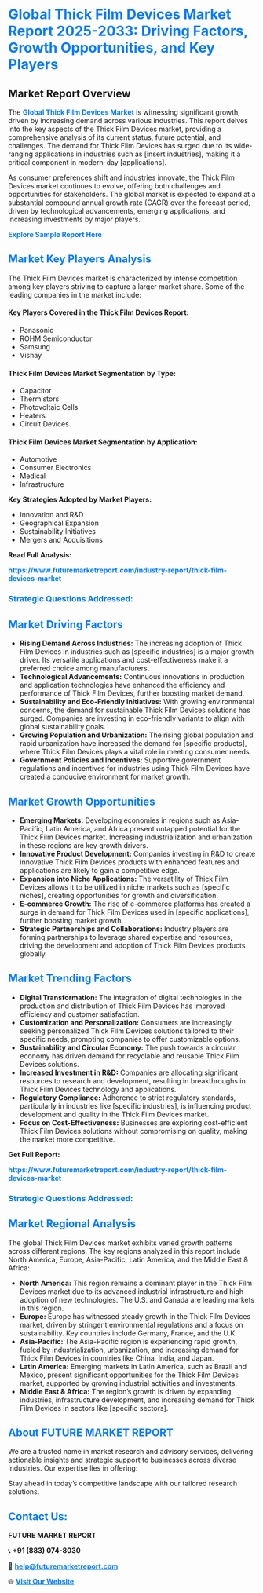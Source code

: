 <h1 style="color: #007BFF;">Global Thick Film Devices Market Report 2025-2033: Driving Factors, Growth Opportunities, and Key Players</h1>

<section id="overview">
<h2>Market Report Overview</h2>
<p>The <a href="https://www.futuremarketreport.com/industry-report/thick-film-devices-market" style="color: #007BFF; text-decoration: none;"><strong>Global Thick Film Devices Market</strong></a> is witnessing significant growth, driven by increasing demand across various industries. This report delves into the key aspects of the Thick Film Devices market, providing a comprehensive analysis of its current status, future potential, and challenges. The demand for Thick Film Devices has surged due to its wide-ranging applications in industries such as [insert industries], making it a critical component in modern-day [applications].</p>
<p>As consumer preferences shift and industries innovate, the Thick Film Devices market continues to evolve, offering both challenges and opportunities for stakeholders. The global market is expected to expand at a substantial compound annual growth rate (CAGR) over the forecast period, driven by technological advancements, emerging applications, and increasing investments by major players.</p>
</section>

<section id="overview">
<p><a href="https://www.futuremarketreport.com/request-sample/reportId=75298" style="color: #007BFF; text-decoration: none;"><strong>Explore Sample Report Here</strong></a></p>
</section>

<section id="key-players">
<h2 style="color: #007BFF;">Market Key Players Analysis</h2>
<p>The Thick Film Devices market is characterized by intense competition among key players striving to capture a larger market share. Some of the leading companies in the market include:</p>
<h4>Key Players Covered in the Thick Film Devices Report:</h4>
<ul><li>Panasonic</li><li>ROHM Semiconductor</li><li>Samsung</li><li>Vishay</li></ul>
<h4>Thick Film Devices Market Segmentation by Type:</h4>
<ul><li>Capacitor</li><li>Thermistors</li><li>Photovoltaic Cells</li><li>Heaters</li><li>Circuit Devices</li></ul>

<h4>Thick Film Devices Market Segmentation by Application:</h4>
<ul><li>Automotive</li><li>Consumer Electronics</li><li>Medical</li><li>Infrastructure</li></ul>
<p><strong>Key Strategies Adopted by Market Players:</strong></p>
<ul>
<li>Innovation and R&D</li>
<li>Geographical Expansion</li>
<li>Sustainability Initiatives</li>
<li>Mergers and Acquisitions</li>
</ul>
</section>

<section>
<p><strong>Read Full Analysis: </strong></p><a href="https://www.futuremarketreport.com/industry-report/thick-film-devices-market" style="color: #007BFF; text-decoration: none;"><strong>https://www.futuremarketreport.com/industry-report/thick-film-devices-market</strong></a>
<h3 style="color: #007BFF;">Strategic Questions Addressed:</h3>
</section>

<section id="driving-factors">
<h2 style="color: #007BFF;">Market Driving Factors</h2>
<ul>
<li><strong>Rising Demand Across Industries:</strong> The increasing adoption of Thick Film Devices in industries such as [specific industries] is a major growth driver. Its versatile applications and cost-effectiveness make it a preferred choice among manufacturers.</li>
<li><strong>Technological Advancements:</strong> Continuous innovations in production and application technologies have enhanced the efficiency and performance of Thick Film Devices, further boosting market demand.</li>
<li><strong>Sustainability and Eco-Friendly Initiatives:</strong> With growing environmental concerns, the demand for sustainable Thick Film Devices solutions has surged. Companies are investing in eco-friendly variants to align with global sustainability goals.</li>
<li><strong>Growing Population and Urbanization:</strong> The rising global population and rapid urbanization have increased the demand for [specific products], where Thick Film Devices plays a vital role in meeting consumer needs.</li>
<li><strong>Government Policies and Incentives:</strong> Supportive government regulations and incentives for industries using Thick Film Devices have created a conducive environment for market growth.</li>
</ul>
</section>

<section id="growth-opportunities">
<h2 style="color: #007BFF;">Market Growth Opportunities</h2>
<ul>
<li><strong>Emerging Markets:</strong> Developing economies in regions such as Asia-Pacific, Latin America, and Africa present untapped potential for the Thick Film Devices market. Increasing industrialization and urbanization in these regions are key growth drivers.</li>
<li><strong>Innovative Product Development:</strong> Companies investing in R&D to create innovative Thick Film Devices products with enhanced features and applications are likely to gain a competitive edge.</li>
<li><strong>Expansion into Niche Applications:</strong> The versatility of Thick Film Devices allows it to be utilized in niche markets such as [specific niches], creating opportunities for growth and diversification.</li>
<li><strong>E-commerce Growth:</strong> The rise of e-commerce platforms has created a surge in demand for Thick Film Devices used in [specific applications], further boosting market growth.</li>
<li><strong>Strategic Partnerships and Collaborations:</strong> Industry players are forming partnerships to leverage shared expertise and resources, driving the development and adoption of Thick Film Devices products globally.</li>
</ul>
</section>

<section id="trending-factors">
<h2 style="color: #007BFF;">Market Trending Factors</h2>
<ul>
<li><strong>Digital Transformation:</strong> The integration of digital technologies in the production and distribution of Thick Film Devices has improved efficiency and customer satisfaction.</li>
<li><strong>Customization and Personalization:</strong> Consumers are increasingly seeking personalized Thick Film Devices solutions tailored to their specific needs, prompting companies to offer customizable options.</li>
<li><strong>Sustainability and Circular Economy:</strong> The push towards a circular economy has driven demand for recyclable and reusable Thick Film Devices solutions.</li>
<li><strong>Increased Investment in R&D:</strong> Companies are allocating significant resources to research and development, resulting in breakthroughs in Thick Film Devices technology and applications.</li>
<li><strong>Regulatory Compliance:</strong> Adherence to strict regulatory standards, particularly in industries like [specific industries], is influencing product development and quality in the Thick Film Devices market.</li>
<li><strong>Focus on Cost-Effectiveness:</strong> Businesses are exploring cost-efficient Thick Film Devices solutions without compromising on quality, making the market more competitive.</li>
</ul>
</section>

<section>
<p><strong>Get Full Report: </strong></p><a href="https://www.futuremarketreport.com/industry-report/thick-film-devices-market" style="color: #007BFF; text-decoration: none;"><strong>https://www.futuremarketreport.com/industry-report/thick-film-devices-market</strong></a>
<h3 style="color: #007BFF;">Strategic Questions Addressed:</h3>
</section>


<section id="regional-analysis">
<h2 style="color: #007BFF;">Market Regional Analysis</h2>
<p>The global Thick Film Devices market exhibits varied growth patterns across different regions. The key regions analyzed in this report include North America, Europe, Asia-Pacific, Latin America, and the Middle East & Africa:</p>
<ul>
<li><strong>North America:</strong> This region remains a dominant player in the Thick Film Devices market due to its advanced industrial infrastructure and high adoption of new technologies. The U.S. and Canada are leading markets in this region.</li>
<li><strong>Europe:</strong> Europe has witnessed steady growth in the Thick Film Devices market, driven by stringent environmental regulations and a focus on sustainability. Key countries include Germany, France, and the U.K.</li>
<li><strong>Asia-Pacific:</strong> The Asia-Pacific region is experiencing rapid growth, fueled by industrialization, urbanization, and increasing demand for Thick Film Devices in countries like China, India, and Japan.</li>
<li><strong>Latin America:</strong> Emerging markets in Latin America, such as Brazil and Mexico, present significant opportunities for the Thick Film Devices market, supported by growing industrial activities and investments.</li>
<li><strong>Middle East & Africa:</strong> The region’s growth is driven by expanding industries, infrastructure development, and increasing demand for Thick Film Devices in sectors like [specific sectors].</li>
</ul>
</section>

<footer>
<h2 style="color: #007BFF;">About FUTURE MARKET REPORT</h2>
<p>We are a trusted name in market research and advisory services, delivering actionable insights and strategic support to businesses across diverse industries. Our expertise lies in offering:</p>

<p>Stay ahead in today’s competitive landscape with our tailored research solutions.</p>

<h2 style="color: #007BFF;">Contact Us:</h2>
<p><strong>FUTURE MARKET REPORT</strong></p>
<p>📞 <strong>+91 (883) 074-8030</strong></p>
<p>📧 <strong><a href="mailto:help@futuremarketreport.com" style="color: #007BFF;">help@futuremarketreport.com</a></strong></p>
<p>🌐 <strong><a href="https://www.futuremarketreport.com/" style="color: #007BFF;">Visit Our Website</a></strong></p>
</footer>